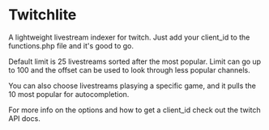 # Twitchlite

A lightweight livestream indexer for twitch. Just add your client_id to the functions.php file and it's good to go.

Default limit is 25 livestreams sorted after the most popular. Limit can go up to 100 and the offset can be used to look through less popular channels.

You can also choose livestreams plasying a specific game, and it pulls the 10 most popular for autocompletion.

For more info on the options and how to get a client_id check out the twitch API docs.